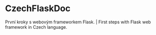 CzechFlaskDoc
=============

První kroky s webovým frameworkem Flask. | First steps with Flask web framework in Czech language.
